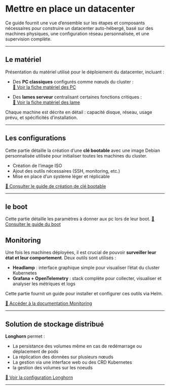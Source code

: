 # Mettre en place un datacenter

Ce guide fournit une vue d’ensemble sur les étapes et composants nécessaires pour construire un datacenter auto-hébergé, basé sur des machines physiques, une configuration réseau personnalisée, et une supervision complète.

---

## Le matériel

Présentation du matériel utilisé pour le déploiement du datacenter, incluant :

- Des **PC classiques** configurés comme nœuds du cluster :  
  [📄 Voir la fiche matériel des PC](https://github.com/CharlesBouquet1011/TC_Center/blob/main/docs/admin/PC.md)

- Des **lames serveur** centralisant certaines fonctions critiques :  
  [📄 Voir la fiche matériel des lame](https://github.com/CharlesBouquet1011/TC_Center/blob/main/docs/admin/Lame.md)

Chaque machine est décrite en détail : capacité disque, réseau, usage prévu, et spécificités d’installation.

---

## Les configurations

Cette partie détaille la création d’une **clé bootable** avec une image Debian personnalisée utilisée pour initialiser toutes les machines du cluster.

- Création de l’image ISO
- Ajout des outils nécessaires (SSH, monitoring, etc.)
- Mise en place d’un système léger et réplicable

[📄 Consulter le guide de création de clé bootable](https://github.com/CharlesBouquet1011/TC_Center/blob/main/docs/admin/build_os_bootable.md)

---
## le boot

Cette partie détaille les paramètres à donner aux pc lors de leur boot.
[📄 Consulter le guide du boot](https://github.com/CharlesBouquet1011/TC_Center/blob/main/docs/admin/boot.md)

## Monitoring

Une fois les machines déployées, il est crucial de pouvoir **surveiller leur état et leur comportement**. Deux outils sont utilisés :

- **Headlamp** : interface graphique simple pour visualiser l’état du cluster Kubernetes
- **Grafana + OpenTelemetry** : stack complète pour collecter, visualiser et analyser les métriques et logs

Cette partie fournit un guide pour installer et configurer ces outils via Helm.

[📄 Accéder à la documentation Monitoring](https://github.com/CharlesBouquet1011/TC_Center/blob/main/docs/admin/monitoring.md)

---

## Solution de stockage distribué
**Longhorn** permet :

- La persistance des volumes même en cas de redémarrage ou déplacement de pods
- La réplication des données sur plusieurs nœuds
- La gestion via une interface web ou des CRD Kubernetes
- la gestion des volumes sur les noeuds

[📄 Voir la configuration Longhorn](https://github.com/CharlesBouquet1011/TC_Center/blob/main/docs/admin/longhorn.md)

---

